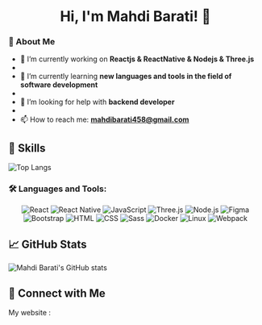 <h1 align="center">Hi, I'm Mahdi Barati! 👋</h1>


### 📜 About Me

- 🔭 I’m currently working on **Reactjs & ReactNative & Nodejs & Three.js**
- 
- 🌱 I’m currently learning **new languages ​​and tools in the field of software development**
- 
- 🤔 I’m looking for help with **backend developer**
- 
- 📫 How to reach me: **mahdibarati458@gmail.com**

## 👤 Skills

![Top Langs](https://github-readme-stats.vercel.app/api/top-langs/?username=mahdibaraty&layout=compact&theme=gruvbox&bg_color=141321&hide_border=false)

### 🛠 Languages and Tools:




<div align="center">
  <img src="https://img.shields.io/badge/React-61DAFB?style=for-the-badge&logo=react&logoColor=black" alt="React" />
  <img src="https://img.shields.io/badge/React%20Native-61DAFB?style=for-the-badge&logo=react&logoColor=black" alt="React Native" />
  <img src="https://img.shields.io/badge/JavaScript-F7DF1C?style=for-the-badge&logo=javascript&logoColor=black" alt="JavaScript" />
  <img src="https://img.shields.io/badge/Three.js-000000?style=for-the-badge&logo=three.js&logoColor=white" alt="Three.js" />
  <img src="https://img.shields.io/badge/Node.js-339933?style=for-the-badge&logo=node.js&logoColor=white" alt="Node.js" />
  <img src="https://img.shields.io/badge/Figma-F24E1E?style=for-the-badge&logo=figma&logoColor=white" alt="Figma" />
  <img src="https://img.shields.io/badge/Bootstrap-7952B3?style=for-the-badge&logo=bootstrap&logoColor=white" alt="Bootstrap" />
  <img src="https://img.shields.io/badge/HTML-E34F26?style=for-the-badge&logo=html5&logoColor=white" alt="HTML" />
  <img src="https://img.shields.io/badge/CSS-1572B6?style=for-the-badge&logo=css3&logoColor=white" alt="CSS" />
  <img src="https://img.shields.io/badge/Sass-CC6699?style=for-the-badge&logo=sass&logoColor=white" alt="Sass" />
  <img src="https://img.shields.io/badge/Docker-2496ED?style=for-the-badge&logo=docker&logoColor=white" alt="Docker" />
  <img src="https://img.shields.io/badge/Linux-FCC624?style=for-the-badge&logo=linux&logoColor=black" alt="Linux" />
  <img src="https://img.shields.io/badge/Webpack-8DD6F9?style=for-the-badge&logo=webpack&logoColor=black" alt="Webpack" />
</div>

## 📈 GitHub Stats

![Mahdi Barati's GitHub stats](https://github-readme-stats.vercel.app/api?username=mahdibaraty&show_icons=true&theme=gruvbox&hide_border=false&bg_color=141321)

## 🔗 Connect with Me

My website : 
